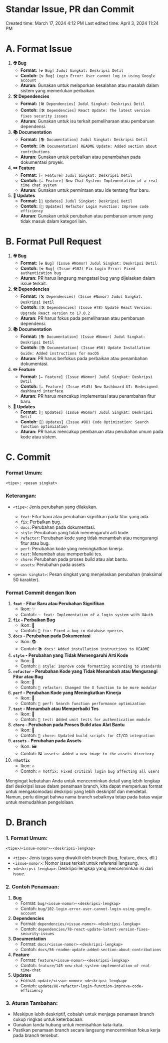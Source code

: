 # Standar Issue, PR dan Commit

Created time: March 17, 2024 4:12 PM
Last edited time: April 3, 2024 11:24 PM

# A. Format Issue

1. **☢️ Bug**
    - **Format:** `[☢️ Bug] Judul Singkat: Deskripsi Detil`
    - **Contoh:** `[☢️ Bug] Login Error: User cannot log in using Google account`
    - **Aturan:** Gunakan untuk melaporkan kesalahan atau masalah dalam sistem yang memerlukan perbaikan.
2. **🛠️ Dependencies**
    - **Format:** `[🛠️ Dependencies] Judul Singkat: Deskripsi Detil`
    - **Contoh:** `[🛠️ Dependencies] React Update: The latest version fixes security issues`
    - **Aturan:** Gunakan untuk isu terkait pemeliharaan atau pembaruan dependensi.
3. **📚 Documentation**
    - **Format:** `[📚 Documentation] Judul Singkat: Deskripsi Detil`
    - **Contoh:** `[📚 Documentation] README Update: Added section about contributions`
    - **Aturan:** Gunakan untuk perbaikan atau penambahan pada dokumentasi proyek.
4. **✏️ Feature**
    - **Format:** `[✏️ Feature] Judul Singkat: Deskripsi Detil`
    - **Contoh:** `[✏️ Feature] New Chat System: Implementation of a real-time chat system`
    - **Aturan:** Gunakan untuk permintaan atau ide tentang fitur baru.
5. **🧹 Updates**
    - **Format:** `[🧹 Updates] Judul Singkat: Deskripsi Detil`
    - **Contoh:** `[🧹 Updates] Refactor Login Function: Improve code efficiency`
    - **Aturan:** Gunakan untuk perubahan atau pembaruan umum yang tidak masuk dalam kategori lain.

# B. Format Pull Request

1. **☢️ Bug**
    - **Format:** `[☢️ Bug] (Issue #Nomor) Judul Singkat: Deskripsi Detil`
    - **Contoh:** `[☢️ Bug] (Issue #102) Fix Login Error: Fixed authentication bug`
    - **Aturan:** PR harus langsung mengatasi bug yang dijelaskan dalam issue terkait.
2. **🛠️ Dependencies**
    - **Format:** `[🛠️ Dependencies] (Issue #Nomor) Judul Singkat: Deskripsi Detil`
    - **Contoh:** `[🛠️ Dependencies] (Issue #78) Update React Version: Upgrade React version to 17.0.2`
    - **Aturan:** PR harus fokus pada pemeliharaan atau pembaruan dependensi.
3. **📚 Documentation**
    - **Format:** `[📚 Documentation] (Issue #Nomor) Judul Singkat: Deskripsi Detil`
    - **Contoh:** `[📚 Documentation] (Issue #56) Update Installation Guide: Added instructions for macOS`
    - **Aturan:** PR harus berfokus pada perbaikan atau penambahan dokumentasi.
4. **✏️ Feature**
    - **Format:** `[✏️ Feature] (Issue #Nomor) Judul Singkat: Deskripsi Detil`
    - **Contoh:** `[✏️ Feature] (Issue #145) New Dashboard UI: Redesigned dashboard interface`
    - **Aturan:** PR harus mencakup implementasi atau penambahan fitur baru.
5. **🧹 Updates**
    - **Format:** `[🧹 Updates] (Issue #Nomor) Judul Singkat: Deskripsi Detil`
    - **Contoh:** `[🧹 Updates] (Issue #88) Code Optimization: Search function optimization`
    - **Aturan:** PR harus mencakup pembaruan atau perubahan umum pada kode atau sistem.

# C. Commit

### Format Umum:

```
<tipe>: <pesan singkat>
```

### Keterangan:

- `<tipe>`: Jenis perubahan yang dilakukan.
    - `feat`: Fitur baru atau perubahan signifikan pada fitur yang ada.
    - `fix`: Perbaikan bug.
    - `docs`: Perubahan pada dokumentasi.
    - `style`: Perubahan yang tidak memengaruhi arti kode.
    - `refactor`: Perubahan kode yang tidak menambah atau mengurangi fitur atau bug.
    - `perf`: Perubahan kode yang meningkatkan kinerja.
    - `test`: Menambah atau memperbaiki tes.
    - `chore`: Perubahan pada proses build atau alat bantu.
    - `assets`: Perubahan pada assets
    
- `<pesan singkat>`: Pesan singkat yang menjelaskan perubahan (maksimal 50 karakter).

### Format Commit dengan Ikon

1. **`feat` - Fitur Baru atau Perubahan Signifikan**
    - Ikon: ✨
    - Contoh: `✨ feat: Implementation of a login system with OAuth`
2. **`fix` - Perbaikan Bug**
    - Ikon: 🐛
    - Contoh: `🐛 fix: Fixed a bug in database queries`
3. **`docs` - Perubahan pada Dokumentasi**
    - Ikon: 📚
    - Contoh: `📚 docs: Added installation instructions to README`
4. **`style` - Perubahan yang Tidak Memengaruhi Arti Kode**
    - Ikon: 💅
    - Contoh: `💅 style: Improve code formatting according to standards`
5. **`refactor` - Perubahan Kode yang Tidak Menambah atau Mengurangi Fitur atau Bug**
    - Ikon: 🔨
    - Contoh: `🔨 refactor: Changed the X function to be more modular`
6. **`perf` - Perubahan Kode yang Meningkatkan Kinerja**
    - Ikon: 🚀
    - Contoh: `🚀 perf: Search function performance optimization`
7. **`test` - Menambah atau Memperbaiki Tes**
    - Ikon: 🧪
    - Contoh: `🧪 test: Added unit tests for authentication module`
8. **`chore` - Perubahan pada Proses Build atau Alat Bantu**
    - Ikon: 🧹
    - Contoh: `🧹 chore: Updated build scripts for CI/CD integration`
9. **`assets` - Perubahan pada Assets**
    - Ikon: 🖼️
    - Contoh: `🖼️ assets: Added a new image to the assets directory`
10. 🔥**`hotfix`**
    - Ikon: `🔥`
    - Contoh: `🔥 hotfix: Fixed critical login bug affecting all users`

Mengingat kebutuhan Anda untuk mencerminkan detail yang lebih lengkap dari deskripsi issue dalam penamaan branch, kita dapat memperluas format untuk mengakomodasi deskripsi yang lebih deskriptif dan mendetail. Namun, perlu diingat bahwa nama branch sebaiknya tetap pada batas wajar untuk memudahkan pengelolaan.

# D. Branch

### 1. Format Umum:

```
<tipe>/<issue-nomor>-<deskripsi-lengkap>

```

- `<tipe>`: Jenis tugas yang diwakili oleh branch (bug, feature, docs, dll.)
- `<issue-nomor>`: Nomor issue terkait untuk referensi langsung.
- `<deskripsi-lengkap>`: Deskripsi lengkap yang mencerminkan isi dari issue.

### 2. Contoh Penamaan:

1. **Bug**
    - Format: `bug/<issue-nomor>-<deskripsi-lengkap>`
    - Contoh: `bug/102-login-error-user-cannot-login-using-google-account`
2. **Dependencies**
    - Format: `dependencies/<issue-nomor>-<deskripsi-lengkap>`
    - Contoh: `dependencies/78-react-update-latest-version-fixes-security-issues`
3. **Documentation**
    - Format: `docs/<issue-nomor>-<deskripsi-lengkap>`
    - Contoh: `docs/56-readme-update-added-section-about-contributions`
4. **Feature**
    - Format: `feature/<issue-nomor>-<deskripsi-lengkap>`
    - Contoh: `feature/145-new-chat-system-implementation-of-real-time-chat`
5. **Updates**
    - Format: `update/<issue-nomor>-<deskripsi-lengkap>`
    - Contoh: `update/88-refactor-login-function-improve-code-efficiency`

### 3. Aturan Tambahan:

- Meskipun lebih deskriptif, cobalah untuk menjaga penamaan branch cukup ringkas untuk keterbacaan.
- Gunakan tanda hubung untuk memisahkan kata-kata.
- Pastikan penamaan branch secara langsung mencerminkan fokus kerja pada branch tersebut.